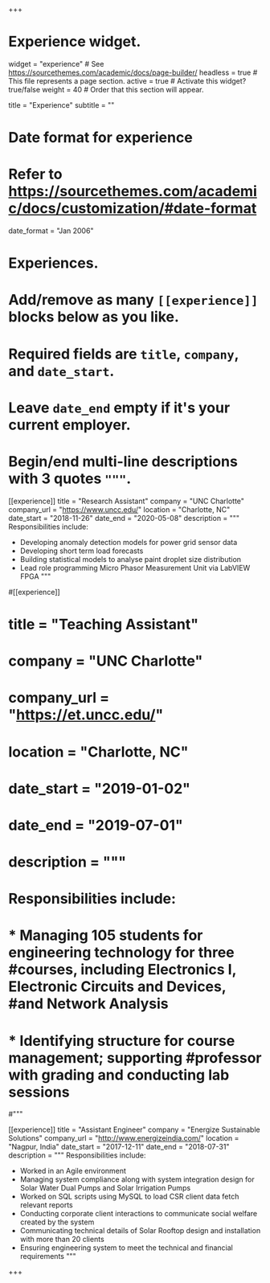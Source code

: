 +++
# Experience widget.
widget = "experience"  # See https://sourcethemes.com/academic/docs/page-builder/
headless = true  # This file represents a page section.
active = true  # Activate this widget? true/false
weight = 40  # Order that this section will appear.

title = "Experience"
subtitle = ""

# Date format for experience
#   Refer to https://sourcethemes.com/academic/docs/customization/#date-format
date_format = "Jan 2006"

# Experiences.
#   Add/remove as many `[[experience]]` blocks below as you like.
#   Required fields are `title`, `company`, and `date_start`.
#   Leave `date_end` empty if it's your current employer.
#   Begin/end multi-line descriptions with 3 quotes `"""`.
[[experience]]
  title = "Research Assistant"
  company = "UNC Charlotte"
  company_url = "https://www.uncc.edu/"
  location = "Charlotte, NC"
  date_start = "2018-11-26"
  date_end = "2020-05-08"
  description = """
  Responsibilities include:
  
  * Developing anomaly detection models for power grid sensor data 
  * Developing short term load forecasts
  * Building statistical models to analyse paint droplet size distribution
  * Lead role programming Micro Phasor Measurement Unit via LabVIEW FPGA
  """

#[[experience]]
 # title = "Teaching Assistant"
 # company = "UNC Charlotte"
 # company_url = "https://et.uncc.edu/"
 # location = "Charlotte, NC"
 # date_start = "2019-01-02"
 # date_end = "2019-07-01"
 # description = """
 # Responsibilities include:
  
 # * Managing 105 students for engineering technology for three #courses, including Electronics I, Electronic Circuits and Devices, #and Network Analysis
 # * Identifying structure for course management; supporting #professor with grading and conducting lab sessions
  #"""

[[experience]]
  title = "Assistant Engineer"
  company = "Energize Sustainable Solutions"
  company_url = "http://www.energizeindia.com/"
  location = "Nagpur, India"
  date_start = "2017-12-11"
  date_end = "2018-07-31"
  description = """
  Responsibilities include:
  
  * Worked in an Agile environment
  * Managing system compliance along with system integration design for Solar Water Dual Pumps and Solar Irrigation Pumps
  * Worked on SQL scripts using MySQL to load CSR client data fetch relevant reports
  * Conducting corporate client interactions to communicate social welfare created by the system
  * Communicating technical details of Solar Rooftop design and installation with more than 20 clients
  * Ensuring engineering system to meet the technical and financial requirements
  """

+++
